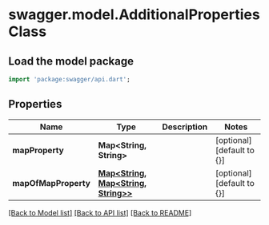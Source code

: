 # swagger.model.AdditionalPropertiesClass

## Load the model package
```dart
import 'package:swagger/api.dart';
```

## Properties
Name | Type | Description | Notes
------------ | ------------- | ------------- | -------------
**mapProperty** | **Map&lt;String, String&gt;** |  | [optional] [default to {}]
**mapOfMapProperty** | [**Map&lt;String, Map&lt;String, String&gt;&gt;**](Map.md) |  | [optional] [default to {}]

[[Back to Model list]](../README.md#documentation-for-models) [[Back to API list]](../README.md#documentation-for-api-endpoints) [[Back to README]](../README.md)


